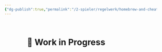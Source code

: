 ```yaml
---
{"dg-publish":true,"permalink":"/2-spieler/regelwerk/homebrew-and-cheat-sheets/"}
---
```


$\quad$
$\quad$
$\quad$
$\quad$
# $\quad$$\quad$ 🚧 Work in Progress